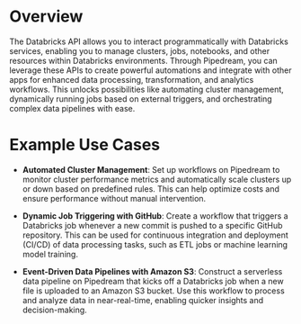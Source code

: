 # Overview

The Databricks API allows you to interact programmatically with Databricks services, enabling you to manage clusters, jobs, notebooks, and other resources within Databricks environments. Through Pipedream, you can leverage these APIs to create powerful automations and integrate with other apps for enhanced data processing, transformation, and analytics workflows. This unlocks possibilities like automating cluster management, dynamically running jobs based on external triggers, and orchestrating complex data pipelines with ease.

# Example Use Cases

- **Automated Cluster Management**: Set up workflows on Pipedream to monitor cluster performance metrics and automatically scale clusters up or down based on predefined rules. This can help optimize costs and ensure performance without manual intervention.

- **Dynamic Job Triggering with GitHub**: Create a workflow that triggers a Databricks job whenever a new commit is pushed to a specific GitHub repository. This can be used for continuous integration and deployment (CI/CD) of data processing tasks, such as ETL jobs or machine learning model training.

- **Event-Driven Data Pipelines with Amazon S3**: Construct a serverless data pipeline on Pipedream that kicks off a Databricks job when a new file is uploaded to an Amazon S3 bucket. Use this workflow to process and analyze data in near-real-time, enabling quicker insights and decision-making.
